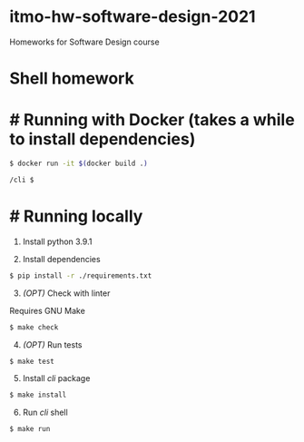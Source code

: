 # itmo-hw-software-design-2021

Homeworks for Software Design course

# Shell homework

# # Running with Docker (takes a while to install dependencies)

```sh
$ docker run -it $(docker build .)

/cli $
```

# # Running locally
1. Install python 3.9.1

2. Install dependencies

```sh
$ pip install -r ./requirements.txt
```

3. _(OPT)_ Check with linter

Requires GNU Make

```sh
$ make check
```

4. _(OPT)_ Run tests

```sh
$ make test
```

5. Install *cli* package

```sh
$ make install
```

6. Run *cli* shell

```sh
$ make run
```
